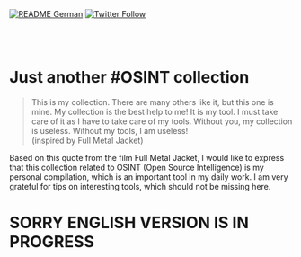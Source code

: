 <div align="left">
  <a href="https://github.com/ot2i7ba/OSINT/blob/main/de/README.md"><img alt="README German" src="https://img.shields.io/badge/README-German-lightgrey.svg?style=for-the-badge"></a>
  <a href="https://twitter.com/intent/follow?screen_name=ot2i7ba"><img alt="Twitter Follow" src="https://img.shields.io/twitter/follow/ot2i7ba?logo=twitter&logoColor=white&style=for-the-badge"></a>
</div>

<br/><br/>
# Just another #OSINT collection
> This is my collection. There are many others like it, but this one is mine. My collection is the best help to me! It is my tool. I must take care of it as I have to take care of my tools. Without you, my collection is useless. Without my tools, I am useless!<br/> (inspired by Full Metal Jacket)

Based on this quote from the film Full Metal Jacket, I would like to express that this collection related to OSINT (Open Source Intelligence) is my personal compilation, which is an important tool in my daily work. I am very grateful for tips on interesting tools, which should not be missing here.

# SORRY ENGLISH VERSION IS IN PROGRESS
